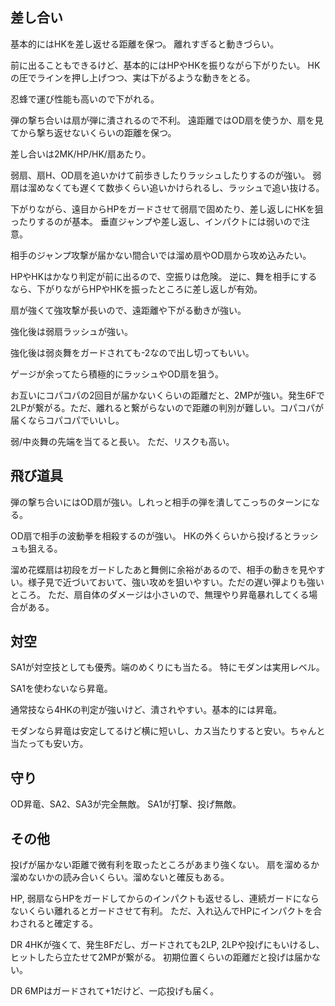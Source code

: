 ## 差し合い

基本的にはHKを差し返せる距離を保つ。
離れすぎると動きづらい。

前に出ることもできるけど、基本的にはHPやHKを振りながら下がりたい。
HKの圧でラインを押し上げつつ、実は下がるような動きをとる。

忍蜂で運び性能も高いので下がれる。

弾の撃ち合いは扇が弾に潰されるので不利。
遠距離ではOD扇を使うか、扇を見てから撃ち返せないくらいの距離を保つ。

差し合いは2MK/HP/HK/扇あたり。

弱扇、扇H、OD扇を追いかけて前歩きしたりラッシュしたりするのが強い。
弱扇は溜めなくても遅くて数歩くらい追いかけられるし、ラッシュで追い抜ける。

下がりながら、遠目からHPをガードさせて弱扇で固めたり、差し返しにHKを狙ったりするのが基本。
垂直ジャンプや差し返し、インパクトには弱いので注意。

相手のジャンプ攻撃が届かない間合いでは溜め扇やOD扇から攻め込みたい。

HPやHKはかなり判定が前に出るので、空振りは危険。
逆に、舞を相手にするなら、下がりながらHPやHKを振ったところに差し返しが有効。

扇が強くて強攻撃が長いので、遠距離や下がる動きが強い。

強化後は弱扇ラッシュが強い。

強化後は弱炎舞をガードされても-2なので出し切ってもいい。

ゲージが余ってたら積極的にラッシュやOD扇を狙う。

お互いにコパコパの2回目が届かないくらいの距離だと、2MPが強い。発生6Fで2LPが繋がる。ただ、離れると繋がらないので距離の判別が難しい。コパコパが届くならコパコパでいいし。

弱/中炎舞の先端を当てると長い。
ただ、リスクも高い。

## 飛び道具

弾の撃ち合いにはOD扇が強い。しれっと相手の弾を潰してこっちのターンになる。

OD扇で相手の波動拳を相殺するのが強い。
HKの外くらいから投げるとラッシュも狙える。

溜め花蝶扇は初段をガードしたあと舞側に余裕があるので、相手の動きを見やすい。様子見で近づいておいて、強い攻めを狙いやすい。ただの遅い弾よりも強いところ。
ただ、扇自体のダメージは小さいので、無理やり昇竜暴れしてくる場合がある。

## 対空

SA1が対空技としても優秀。端のめくりにも当たる。
特にモダンは実用レベル。

SA1を使わないなら昇竜。

通常技なら4HKの判定が強いけど、潰されやすい。基本的には昇竜。

モダンなら昇竜は安定してるけど横に短いし、カス当たりすると安い。ちゃんと当たっても安い方。

## 守り

OD昇竜、SA2、SA3が完全無敵。
SA1が打撃、投げ無敵。

## その他

投げが届かない距離で微有利を取ったところがあまり強くない。
扇を溜めるか溜めないかの読み合いくらい。溜めないと確反もある。

HP, 弱扇ならHPをガードしてからのインパクトも返せるし、連続ガードにならないくらい離れるとガードさせて有利。
ただ、入れ込んでHPにインパクトを合わされると確定する。

DR 4HKが強くて、発生8Fだし、ガードされても2LP, 2LPや投げにもいけるし、ヒットしたら立たせて2MPが繋がる。
初期位置くらいの距離だと投げは届かない。

DR 6MPはガードされて+1だけど、一応投げも届く。
